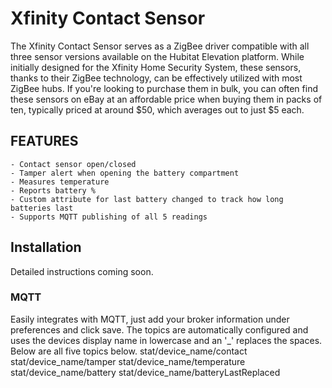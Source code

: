 # Xfinity Contact Sensor
The Xfinity Contact Sensor serves as a ZigBee driver compatible with all three sensor versions available on the Hubitat Elevation platform. While initially designed for the Xfinity Home Security System, these sensors, thanks to their ZigBee technology, can be effectively utilized with most ZigBee hubs. If you're looking to purchase them in bulk, you can often find these sensors on eBay at an affordable price when buying them in packs of ten, typically priced at around $50, which averages out to just $5 each.

## FEATURES
    - Contact sensor open/closed
    - Tamper alert when opening the battery compartment
    - Measures temperature
    - Reports battery %
    - Custom attribute for last battery changed to track how long batteries last
    - Supports MQTT publishing of all 5 readings

## Installation
Detailed instructions coming soon.

### MQTT
Easily integrates with MQTT, just add your broker information under preferences and click save. The topics are automatically configured and uses the devices display name in lowercase and an '_' replaces the spaces. Below are all five topics below.
    stat/device_name/contact
    stat/device_name/tamper
    stat/device_name/temperature
    stat/device_name/battery
    stat/device_name/batteryLastReplaced
